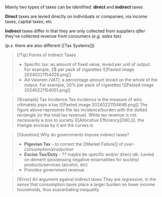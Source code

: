 Mainly two types of taxes can be identified: **direct** and **indirect** taxes

**Direct** taxes are levied directly on individuals or companies, via income taxes, capital taxes, etc

**Indirect** taxes differ in that they are only collected from suppliers *after* they've collected revenue from consumers (*e.g. sales tax*)

(p.s. there are also different [[Tax Systems]])

> [!Tip] Forms of Indirect Taxes
> - Specific tax: an amount of fixed value, levied per unit of output. For example, $2\text{\$}$ per pack of cigarettes 
>   ![[Pasted image 20240221154028.png]]
> - Ad Valorem (*VAT*): a percentage amount levied on the whole of the output. For example, $20\text{\%}$ per pack of cigarettes
>   ![[Pasted image 20240221154051.png]]

> [!Example] Tax Incidence
*Tax incidence* is the measure of who ultimately pays a tax
![[Pasted image 20240221154646.png]]
> The figure above represents the tax incidence/burden with the dotted rectangle (or the total tax revenue). While tax revenue is not necessarily a loss to society ([[Allocative Efficiency|DWL]]), the *triangle* enclose by it ant the curves is

> [!Question] Why do governments impose indirect taxes?
> -  **Pigovian Tax** - to correct the [[Market Failure]] of *over-consumption/production*
> - **Excise Tax/Duty** - ?? maybe be specific and/or direct idk. Levied on demerit (possessing negative extarnalities for society) products/services (alcohol, etc)
> - Provides government revenue

> [!Error] An argument against indirect taxes
> They are *regressive*, in the sense that consumption taxes place a larger burden on lower income households, thus exacerbating inequality




